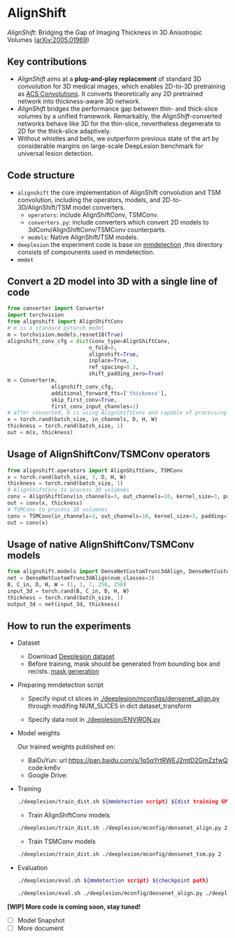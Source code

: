# AlignShift

*AlignShift*: Bridging the Gap of Imaging Thickness in 3D Anisotropic Volumes ([arXiv:2005.01969](https://arxiv.org/abs/2005.01969))

## Key contributions

* *AlignShift* aims at a **plug-and-play replacement** of standard 3D convolution for 3D medical images, which enables 2D-to-3D pretraining as [ACS Convolutions](https://github.com/M3DV/ACSConv/). It converts theoretically any 2D pretrained network into thickness-aware 3D network. 
* *AlignShift*  bridges the performance gap between thin- and thick-slice volumes by a unified framework. Remarkably, the *AlignShift*-converted networks behave like 3D for the thin-slice, nevertheless degenerate to 2D for the thick-slice adaptively.
* Without whistles and bells, we outperform previous state of the art by considerable margins on large-scale DeepLesion benchmark for universal lesion detection.

## Code structure

* ``alignshift``
  the core implementation of AlignShift convolution and TSM convolution, including the operators, models, and 2D-to-3D/AlignShift/TSM model converters. 
  * ``operators``: include AlignShiftConv, TSMConv.
  * ``converters.py``: include converters which convert 2D models to 3dConv/AlignShiftConv/TSMConv counterparts.
  * ``models``: Native AlignShift/TSM models. 
* ``deeplesion`` 
  the experiment code is base on [mmdetection](https://github.com/open-mmlab/mmdetection)
,this directory consists of compounents used in mmdetection.
* ``mmdet`` 
## Convert a 2D model into 3D with a single line of code

```python
from converter import Converter
import torchvision
from alignshift import AlignShiftConv
# m is a standard pytorch model
m = torchvision.models.resnet18(True)
alignshift_conv_cfg = dict(conv_type=AlignShiftConv, 
                          n_fold=8, 
                          alignshift=True, 
                          inplace=True,
                          ref_spacing=0.2, 
                          shift_padding_zero=True)
m = Converter(m, 
              alignshift_conv_cfg, 
              additional_forward_fts=['thickness'], 
              skip_first_conv=True, 
              first_conv_input_channles=1)
# after converted, m is using AlignShiftConv and capable of processing 3D volumes
x = torch.rand(batch_size, in_channels, D, H, W)
thickness = torch.rand(batch_size, 1)
out = m(x, thickness)
```

## Usage of AlignShiftConv/TSMConv operators

```python
from alignshift.operators import AlignShiftConv, TSMConv
x = torch.rand(batch_size, 3, D, H, W)
thickness = torch.rand(batch_size, 1)
# AlignShiftConv to process 3D volumnes
conv = AlignShiftConv(in_channels=3, out_channels=10, kernel_size=3, padding=1, n_fold=8, alignshift=True, ref_thickness=2.0)
out = conv(x, thickness)
# TSMConv to process 3D volumnes
conv = TSMConv(in_channels=3, out_channels=10, kernel_size=3, padding=1, n_fold=8, tsm=True)
out = conv(x)
```

## Usage of native  AlignShiftConv/TSMConv models

```python
from alignshift.models import DenseNetCustomTrunc3dAlign, DenseNetCustomTrunc3dTSM
net = DenseNetCustomTrunc3dAlign(num_classes=3)
B, C_in, D, H, W = (1, 3, 7, 256, 256)
input_3d = torch.rand(B, C_in, D, H, W)
thickness = torch.rand(batch_size, 1)
output_3d = net(input_3d, thickness)
```

## How to run the experiments

* Dataset

  * Download [Deeplesion dataset](https://nihcc.box.com/v/DeepLesion)
  * Before training, mask should be generated from bounding box and recists. [mask generation](./deeplesion/dataset/generate_mask_with_grabcut.md)

* Preparing mmdetection script

  * Specify input ct slices in [./deeplesion/mconfigs/densenet_align.py](./deeplesion/mconfigs/densenet_align.py) through modifing NUM_SLICES in dict dataset_transform
  
  * Specify data root in [./deeplesion/ENVIRON.py](./deeplesion/ENVIRON.py)
  
* Model weights

  Our trained weights published on: 
   * BaiDuYun: url:https://pan.baidu.com/s/1q5qYrtRWEJ2mtD2GmZzfwQ code:km6v
   * Google Drive: 

* Training
  ```bash
  ./deeplesion/train_dist.sh ${mmdetection script} ${dist training GPUS}
  ```

  * Train AlignShiftConv models 
  ```bash
  ./deeplesion/train_dist.sh ./deeplesion/mconfig/densenet_align.py 2
  ```

  * Train TSMConv models 
  ```bash
  ./deeplesion/train_dist.sh ./deeplesion/mconfig/densenet_tsm.py 2
  ```
 * Evaluation 
   ```bash
   ./deeplesion/eval.sh ${mmdetection script} ${checkpoint path}
      ```
   ```bash
   ./deeplesion/eval.sh ./deeplesion/mconfig/densenet_align.py ./deeplesion/model_weights/alignshift_7slice.pth
   ```

**[WIP] More code is coming soon, stay tuned!**

* [ ] Model Snapshot
* [ ] More document
